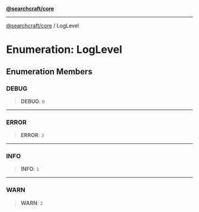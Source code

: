 [**@searchcraft/core**](/reference/sdk/core/README.md)

***

[@searchcraft/core](/reference/sdk/core/globals.md) / LogLevel

# Enumeration: LogLevel

## Enumeration Members

### DEBUG

> **DEBUG**: `0`

***

### ERROR

> **ERROR**: `3`

***

### INFO

> **INFO**: `1`

***

### WARN

> **WARN**: `2`
